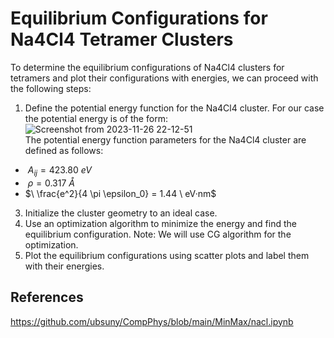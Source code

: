 # Equilibrium Configurations for Na4Cl4 Tetramer Clusters

To determine the equilibrium configurations of Na4Cl4 clusters for tetramers and plot their configurations with energies, we can proceed with the following steps:

1. Define the potential energy function for the Na4Cl4 cluster.
   For our case the potential energy is of the form:
![Screenshot from 2023-11-26 22-12-51](https://github.com/tirthbha/23-Homework7G1/assets/143649367/afc6ae15-76d1-41ef-80e6-0ca3a6e33c25)  
The potential energy function parameters for the Na4Cl4 cluster are defined as follows:
- $\ A_{ij} = 423.80 \ eV$
- $\ \rho = 0.317 \ Å$
- $\ \frac{e^2}{4 \pi \epsilon_0} = 1.44 \ eV·nm$


3. Initialize the cluster geometry to an ideal case.
4. Use an optimization algorithm to minimize the energy and find the equilibrium configuration.
   Note: We will use CG algorithm for the optimization.
6. Plot the equilibrium configurations using scatter plots and label them with their energies.

## References

https://github.com/ubsuny/CompPhys/blob/main/MinMax/nacl.ipynb


